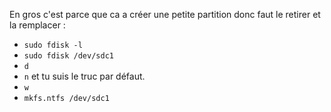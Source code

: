 En gros c'est parce que ca a créer une petite partition donc faut le retirer et la remplacer :
- `sudo fdisk -l`
- `sudo fdisk /dev/sdc1`
- `d`
- `n` et tu suis le truc par défaut.
- `w`
- `mkfs.ntfs /dev/sdc1`

